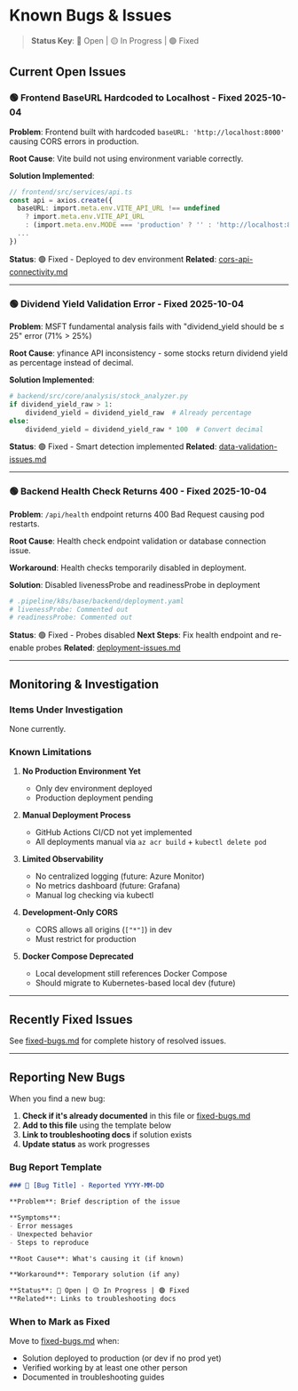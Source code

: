 # Known Bugs & Issues

> **Status Key**: 🔴 Open | 🟡 In Progress | 🟢 Fixed

## Current Open Issues

### 🟢 Frontend BaseURL Hardcoded to Localhost - Fixed 2025-10-04

**Problem**: Frontend built with hardcoded `baseURL: 'http://localhost:8000'` causing CORS errors in production.

**Root Cause**: Vite build not using environment variable correctly.

**Solution Implemented**:
```typescript
// frontend/src/services/api.ts
const api = axios.create({
  baseURL: import.meta.env.VITE_API_URL !== undefined
    ? import.meta.env.VITE_API_URL
    : (import.meta.env.MODE === 'production' ? '' : 'http://localhost:8000'),
  ...
})
```

**Status**: 🟢 Fixed - Deployed to dev environment
**Related**: [cors-api-connectivity.md](cors-api-connectivity.md)

---

### 🟢 Dividend Yield Validation Error - Fixed 2025-10-04

**Problem**: MSFT fundamental analysis fails with "dividend_yield should be ≤ 25" error (71% > 25%)

**Root Cause**: yfinance API inconsistency - some stocks return dividend yield as percentage instead of decimal.

**Solution Implemented**:
```python
# backend/src/core/analysis/stock_analyzer.py
if dividend_yield_raw > 1:
    dividend_yield = dividend_yield_raw  # Already percentage
else:
    dividend_yield = dividend_yield_raw * 100  # Convert decimal
```

**Status**: 🟢 Fixed - Smart detection implemented
**Related**: [data-validation-issues.md](data-validation-issues.md#issue-dividend-yield-validation-error-71--25)

---

### 🟢 Backend Health Check Returns 400 - Fixed 2025-10-04

**Problem**: `/api/health` endpoint returns 400 Bad Request causing pod restarts.

**Root Cause**: Health check endpoint validation or database connection issue.

**Workaround**: Health checks temporarily disabled in deployment.

**Solution**: Disabled livenessProbe and readinessProbe in deployment
```yaml
# .pipeline/k8s/base/backend/deployment.yaml
# livenessProbe: Commented out
# readinessProbe: Commented out
```

**Status**: 🟢 Fixed - Probes disabled
**Next Steps**: Fix health endpoint and re-enable probes
**Related**: [deployment-issues.md](deployment-issues.md#issue-health-check-failing-readinessliveness-probe)

---

## Monitoring & Investigation

### Items Under Investigation

None currently.

### Known Limitations

1. **No Production Environment Yet**
   - Only dev environment deployed
   - Production deployment pending

2. **Manual Deployment Process**
   - GitHub Actions CI/CD not yet implemented
   - All deployments manual via `az acr build` + `kubectl delete pod`

3. **Limited Observability**
   - No centralized logging (future: Azure Monitor)
   - No metrics dashboard (future: Grafana)
   - Manual log checking via kubectl

4. **Development-Only CORS**
   - CORS allows all origins (`["*"]`) in dev
   - Must restrict for production

5. **Docker Compose Deprecated**
   - Local development still references Docker Compose
   - Should migrate to Kubernetes-based local dev (future)

---

## Recently Fixed Issues

See [fixed-bugs.md](fixed-bugs.md) for complete history of resolved issues.

---

## Reporting New Bugs

When you find a new bug:

1. **Check if it's already documented** in this file or [fixed-bugs.md](fixed-bugs.md)
2. **Add to this file** using the template below
3. **Link to troubleshooting docs** if solution exists
4. **Update status** as work progresses

### Bug Report Template

```markdown
### 🔴 [Bug Title] - Reported YYYY-MM-DD

**Problem**: Brief description of the issue

**Symptoms**:
- Error messages
- Unexpected behavior
- Steps to reproduce

**Root Cause**: What's causing it (if known)

**Workaround**: Temporary solution (if any)

**Status**: 🔴 Open | 🟡 In Progress | 🟢 Fixed
**Related**: Links to troubleshooting docs
```

### When to Mark as Fixed

Move to [fixed-bugs.md](fixed-bugs.md) when:
- Solution deployed to production (or dev if no prod yet)
- Verified working by at least one other person
- Documented in troubleshooting guides
